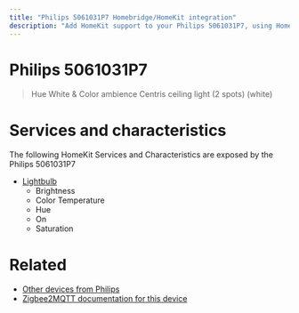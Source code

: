 ```yaml
---
title: "Philips 5061031P7 Homebridge/HomeKit integration"
description: "Add HomeKit support to your Philips 5061031P7, using Homebridge, Zigbee2MQTT and homebridge-z2m."
---
```

<!---
This file has been GENERATED using src/docgen/docgen.ts
DO NOT EDIT THIS FILE MANUALLY!
-->
# Philips 5061031P7
> Hue White & Color ambience Centris ceiling light (2 spots) (white)


# Services and characteristics
The following HomeKit Services and Characteristics are exposed by
the Philips 5061031P7

* [Lightbulb](../../light.md)
  * Brightness
  * Color Temperature
  * Hue
  * On
  * Saturation


# Related
* [Other devices from Philips](../index.md#philips)
* [Zigbee2MQTT documentation for this device](https://www.zigbee2mqtt.io/devices/5061031P7.html)